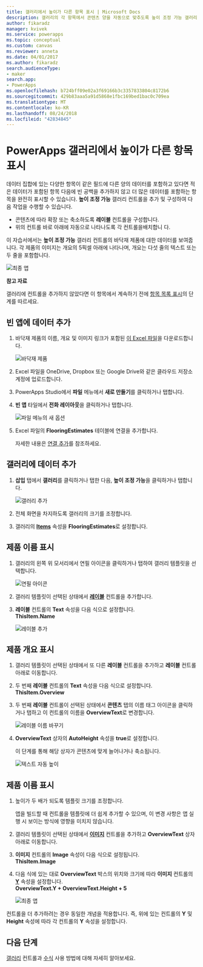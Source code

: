 ```yaml
---
title: 갤러리에서 높이가 다른 항목 표시 | Microsoft Docs
description: 갤러리의 각 항목에서 콘텐츠 양을 자동으로 맞추도록 높이 조정 가능 갤러리를 추가하고 구성합니다.
author: fikaradz
manager: kvivek
ms.service: powerapps
ms.topic: conceptual
ms.custom: canvas
ms.reviewer: anneta
ms.date: 04/01/2017
ms.author: fikaradz
search.audienceType:
- maker
search.app:
- PowerApps
ms.openlocfilehash: b724bff09e02a3f69166b3c3357833804c8172b6
ms.sourcegitcommit: 429b83aaa5a91d5868e1fbc169bed1bac0c709ea
ms.translationtype: MT
ms.contentlocale: ko-KR
ms.lasthandoff: 08/24/2018
ms.locfileid: "42834845"
---
```

# <a name="show-items-of-different-heights-in-a-powerapps-gallery"></a>PowerApps 갤러리에서 높이가 다른 항목 표시
데이터 집합에 있는 다양한 항목이 같은 필드에 다른 양의 데이터를 포함하고 있다면 적은 데이터가 포함된 항목 다음에 빈 공백을 추가하지 않고 더 많은 데이터를 포함하는 항목을 완전히 표시할 수 있습니다. **높이 조정 가능** 갤러리 컨트롤을 추가 및 구성하여 다음 작업을 수행할 수 있습니다.

* 콘텐츠에 따라 확장 또는 축소하도록 **레이블** 컨트롤을 구성합니다.
* 위의 컨트롤 바로 아래에 자동으로 나타나도록 각 컨트롤을배치합니 다.

이 자습서에서는 **높이 조정 가능** 갤러리 컨트롤의 바닥재 제품에 대한 데이터를 보여줍니다. 각 제품의 이미지는 개요의 5픽셀 아래에 나타나며, 개요는 다섯 줄의 텍스트 또는 두 줄을 포함합니다.

![최종 앱](./media/gallery-dynamic-sizing/dynamic-app.png)

**참고 자료**

갤러리에 컨트롤을 추가하지 않았다면 이 항목에서 계속하기 전에 [항목 목록 표시](add-gallery.md)의 단계를 따르세요.

## <a name="add-data-to-a-blank-app"></a>빈 앱에 데이터 추가
1. 바닥재 제품의 이름, 개요 및 이미지 링크가 포함된 [이 Excel 파일](https://az787822.vo.msecnd.net/documentation/get-started-from-data/FlooringEstimates.xlsx)을 다운로드합니다.

    ![바닥재 제품](./media/gallery-dynamic-sizing/flooring-products.png)

2. Excel 파일을 OneDrive, Dropbox 또는 Google Drive와 같은 클라우드 저장소 계정에 업로드합니다.

3. PowerApps Studio에서 **파일** 메뉴에서 **새로 만들기**를 클릭하거나 탭합니다.

4. **빈 앱** 타일에서 **전화 레이아웃**을 클릭하거나 탭합니다.

    ![파일 메뉴의 새 옵션](./media/gallery-dynamic-sizing/blank-app.png)

5. Excel 파일의 **FlooringEstimates** 테이블에 연결을 추가합니다.

    자세한 내용은 [연결 추가](add-data-connection.md)를 참조하세요.

## <a name="add-data-to-a-gallery"></a>갤러리에 데이터 추가
1. **삽입** 탭에서 **갤러리**를 클릭하거나 탭한 다음, **높이 조정 가능**을 클릭하거나 탭합니다.

    ![갤러리 추가](./media/gallery-dynamic-sizing/add-flexible.png)
2. 전체 화면을 차지하도록 갤러리의 크기를 조정합니다.

3. 갤러리의 **[Items](controls/properties-core.md)** 속성을 **FlooringEstimates**로 설정합니다.

## <a name="show-the-product-names"></a>제품 이름 표시
1. 갤러리의 왼쪽 위 모서리에서 연필 아이콘을 클릭하거나 탭하여 갤러리 템플릿을 선택합니다.

    ![연필 아이콘](./media/gallery-dynamic-sizing/edit-template.png)

2. 갤러리 템플릿이 선택된 상태에서 **[레이블](controls/control-text-box.md)** 컨트롤을 추가합니다.

3. **레이블** 컨트롤의 **Text** 속성을 다음 식으로 설정합니다.<br>
   **ThisItem.Name**

    ![레이블 추가](./media/gallery-dynamic-sizing/add-text-box.png)

## <a name="show-the-product-overviews"></a>제품 개요 표시
1. 갤러리 템플릿이 선택된 상태에서 또 다른 **레이블** 컨트롤을 추가하고 **레이블** 컨트롤 아래로 이동합니다.  

2. 두 번째 **레이블** 컨트롤의 **Text** 속성을 다음 식으로 설정합니다.<br> **ThisItem.Overview**

3. 두 번째 **레이블** 컨트롤이 선택된 상태에서 **콘텐츠** 탭의 이름 태그 아이콘을 클릭하거나 탭하고 이 컨트롤의 이름을 **OverviewText**로 변경합니다.

    ![레이블 이름 바꾸기](./media/gallery-dynamic-sizing/rename-text-box.png)

4. **OverviewText** 상자의 **AutoHeight** 속성을 **true**로 설정합니다.

    이 단계를 통해 해당 상자가 콘텐츠에 맞게 늘어나거나 축소됩니다.

      ![텍스트 자동 높이](./media/gallery-dynamic-sizing/autoheight-text.png)

## <a name="show-the-product-images"></a>제품 이름 표시
1. 높이가 두 배가 되도록 템플릿 크기를 조정합니다.

    앱을 빌드할 때 컨트롤을 템플릿에 더 쉽게 추가할 수 있으며, 이 변경 사항은 앱 실행 시 보이는 방식에 영향을 미치지 않습니다.

2. 갤러리 템플릿이 선택된 상태에서 **[이미지](controls/control-image.md)** 컨트롤을 추가하고 **OverviewText** 상자 아래로 이동합니다.

3. **이미지** 컨트롤의 **Image** 속성이 다음 식으로 설정됩니다.<br>
    **ThisItem.Image**

4. 다음 식에 있는 대로 **OverviewText** 박스의 위치와 크기에 따라 **이미지** 컨트롤의 **[Y](controls/properties-core.md)** 속성을 설정합니다.
   <br>**OverviewText.Y + OverviewText.Height + 5**

    ![최종 앱](./media/gallery-dynamic-sizing/final-app.png)

컨트롤을 더 추가하려는 경우 동일한 개념을 적용합니다. 즉, 위에 있는 컨트롤의 **Y** 및 **Height** 속성에 따라 각 컨트롤의 **Y** 속성을 설정합니다.

## <a name="next-steps"></a>다음 단계
[갤러리](working-with-forms.md) 컨트롤과 [수식](working-with-formulas.md) 사용 방법에 대해 자세히 알아보세요.

